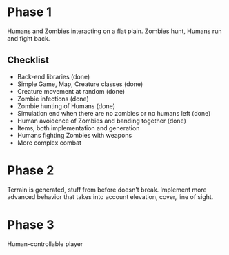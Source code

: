 Phase 1
=======

Humans and Zombies interacting on a flat plain. Zombies hunt, Humans run and fight back.

Checklist
---------

 * Back-end libraries (done)
 * Simple Game, Map, Creature classes (done)
 * Creature movement at random (done)
 * Zombie infections (done)
 * Zombie hunting of Humans (done)
 * Simulation end when there are no zombies or no humans left (done)
 * Human avoidence of Zombies and banding together (done)
 * Items, both implementation and generation
 * Humans fighting Zombies with weapons
 * More complex combat


Phase 2
=======

Terrain is generated, stuff from before doesn't break. Implement more advanced behavior
that takes into account elevation, cover, line of sight.


Phase 3
=======

Human-controllable player
